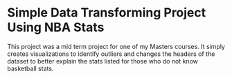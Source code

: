 # Simple Data Transforming Project Using NBA Stats
This project was a mid term project for one of my Masters courses. It simply creates visualizations to identify outliers and changes the headers of the dataset to better explain the stats listed for those who do not know basketball stats. 
